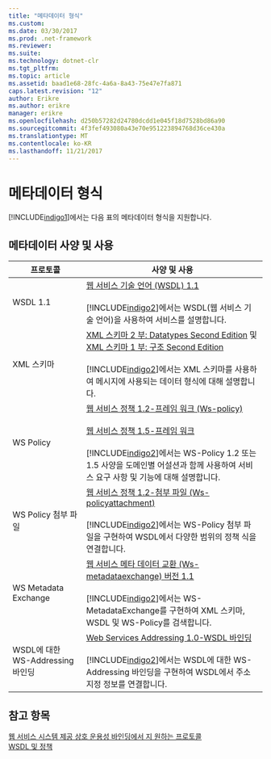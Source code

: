 ```yaml
---
title: "메타데이터 형식"
ms.custom: 
ms.date: 03/30/2017
ms.prod: .net-framework
ms.reviewer: 
ms.suite: 
ms.technology: dotnet-clr
ms.tgt_pltfrm: 
ms.topic: article
ms.assetid: baad1e68-28fc-4a6a-8a43-75e47e7fa871
caps.latest.revision: "12"
author: Erikre
ms.author: erikre
manager: erikre
ms.openlocfilehash: d250b57282d24780dcdd1e045f18d7528bd86a90
ms.sourcegitcommit: 4f3fef493080a43e70e951223894768d36ce430a
ms.translationtype: MT
ms.contentlocale: ko-KR
ms.lasthandoff: 11/21/2017
---
```

# <a name="metadata-formats"></a>메타데이터 형식
[!INCLUDE[indigo1](../../../../includes/indigo1-md.md)]에서는 다음 표의 메타데이터 형식을 지원합니다.  
  
## <a name="metadata-specifications-and-usage"></a>메타데이터 사양 및 사용  
  
|프로토콜|사양 및 사용|  
|--------------|-----------------------------|  
|WSDL 1.1|[웹 서비스 기술 언어 (WSDL) 1.1](http://go.microsoft.com/fwlink/?LinkId=94859)<br /><br /> [!INCLUDE[indigo2](../../../../includes/indigo2-md.md)]에서는 WSDL(웹 서비스 기술 언어)을 사용하여 서비스를 설명합니다.|  
|XML 스키마|[XML 스키마 2 부: Datatypes Second Edition](http://go.microsoft.com/fwlink/?LinkId=94861) 및 [XML 스키마 1 부: 구조 Second Edition](http://go.microsoft.com/fwlink/?LinkId=94862)<br /><br /> [!INCLUDE[indigo2](../../../../includes/indigo2-md.md)]에서는 XML 스키마를 사용하여 메시지에 사용되는 데이터 형식에 대해 설명합니다.|  
|WS Policy|[웹 서비스 정책 1.2-프레임 워크 (Ws-policy)](http://go.microsoft.com/fwlink/?LinkId=94864)<br /><br /> [웹 서비스 정책 1.5-프레임 워크](http://go.microsoft.com/fwlink/?LinkId=94865)<br /><br /> [!INCLUDE[indigo2](../../../../includes/indigo2-md.md)]에서는 WS-Policy 1.2 또는 1.5 사양을 도메인별 어설션과 함께 사용하여 서비스 요구 사항 및 기능에 대해 설명합니다.|  
|WS Policy 첨부 파일|[웹 서비스 정책 1.2-첨부 파일 (Ws-policyattachment)](http://go.microsoft.com/fwlink/?LinkId=94866)<br /><br /> [!INCLUDE[indigo2](../../../../includes/indigo2-md.md)]에서는 WS-Policy 첨부 파일을 구현하여 WSDL에서 다양한 범위의 정책 식을 연결합니다.|  
|WS Metadata Exchange|[웹 서비스 메타 데이터 교환 (Ws-metadataexchange) 버전 1.1](http://go.microsoft.com/fwlink/?LinkId=94868)<br /><br /> [!INCLUDE[indigo2](../../../../includes/indigo2-md.md)]에서는 WS-MetadataExchange를 구현하여 XML 스키마, WSDL 및 WS-Policy를 검색합니다.|  
|WSDL에 대한 WS-Addressing 바인딩|[Web Services Addressing 1.0-WSDL 바인딩](http://go.microsoft.com/fwlink/?LinkId=94869)<br /><br /> [!INCLUDE[indigo2](../../../../includes/indigo2-md.md)]에서는 WSDL에 대한 WS-Addressing 바인딩을 구현하여 WSDL에서 주소 지정 정보를 연결합니다.|  
  
## <a name="see-also"></a>참고 항목  
 [웹 서비스 시스템 제공 상호 운용성 바인딩에서 지 원하는 프로토콜](../../../../docs/framework/wcf/feature-details/web-services-protocols-supported-by-system-provided-interoperability-bindings.md)  
 [WSDL 및 정책](../../../../docs/framework/wcf/feature-details/wsdl-and-policy.md)
